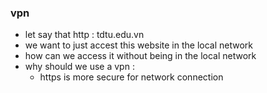 ### vpn  
- let say that http : tdtu.edu.vn 
- we want to just accest this website in the local network 
- how can we access it without being in the local network
- why should we use a vpn : 
	- https is more secure for network connection
 